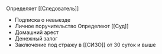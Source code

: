 Определяет [[Следователь]]
- Подписка о невыезде
- Личное поручительство
Определеют [[Суд]]
- Домашний арест
- Денежный залог
- Заключение под стражу в [[СИЗО]] от 30  суток и выше
